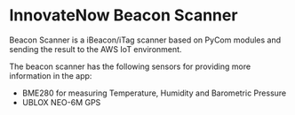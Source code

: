 # InnovateNow Beacon Scanner
 Beacon Scanner is a iBeacon/iTag scanner based on PyCom modules and sending the result to the AWS IoT
environment.

The beacon scanner has the following sensors for providing more information in the app:
- BME280 for measuring Temperature, Humidity and Barometric Pressure
- UBLOX NEO-6M GPS
